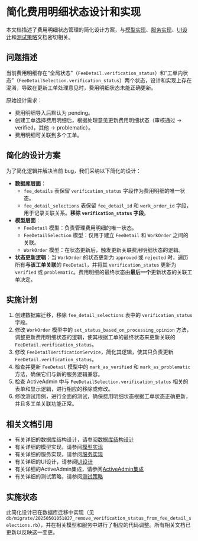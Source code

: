 # 简化费用明细状态设计和实现

本文档描述了费用明细状态管理的简化设计方案，与[模型实现](03_model_implementation_updated.md)、[服务实现](04_service_implementation_updated.md)、[UI设计](05_activeadmin_ui_design_updated_v3.md)和[测试策略](06_testing_strategy.md)文档密切相关。

## 问题描述

当前费用明细存在“全局状态”（`FeeDetail.verification_status`）和“工单内状态”（`FeeDetailSelection.verification_status`）两个状态，设计和实现上存在混淆，导致在更新工单处理意见时，费用明细状态未能正确更新。

原始设计需求：
- 费用明细导入后默认为 pending。
- 创建工单选择费用明细后，根据处理意见更新费用明细状态（审核通过 -> verified，其他 -> problematic）。
- 费用明细可关联到多个工单。

## 简化的设计方案

为了简化逻辑并解决当前 bug，我们采纳以下简化的设计：

*   **数据库层面**：
    *   `fee_details` 表保留 `verification_status` 字段作为费用明细的唯一状态。
    *   `fee_detail_selections` 表保留 `fee_detail_id` 和 `work_order_id` 字段，用于记录关联关系。**移除 `verification_status` 字段**。
*   **模型层面**：
    *   `FeeDetail` 模型：负责管理费用明细的唯一状态。
    *   `FeeDetailSelection` 模型：仅用于建立 `FeeDetail` 和 `WorkOrder` 之间的关联。
    *   `WorkOrder` 模型：在状态更新后，触发更新关联费用明细状态的逻辑。
*   **状态更新逻辑**：当 `WorkOrder` 的状态更新为 `approved` 或 `rejected` 时，遍历所有**与该工单关联**的 `FeeDetail`，并将其 `verification_status` 更新为 `verified` 或 `problematic`。费用明细的最终状态由**最后一个**更新状态的关联工单决定。

## 实施计划

1.  创建数据库迁移，移除 `fee_detail_selections` 表中的 `verification_status` 字段。
2.  修改 `WorkOrder` 模型中的 `set_status_based_on_processing_opinion` 方法，调整更新费用明细状态的逻辑，使其根据工单的最终状态来更新关联的 `FeeDetail.verification_status`。
3.  修改 `FeeDetailVerificationService`，简化其逻辑，使其只负责更新 `FeeDetail.verification_status`。
4.  检查并更新 `FeeDetail` 模型中的 `mark_as_verified` 和 `mark_as_problematic` 方法，确保它们与新的服务逻辑兼容。
5.  检查 ActiveAdmin 中与 `FeeDetailSelection.verification_status` 相关的表单和显示逻辑，进行相应的移除或修改。
6.  修改测试用例，进行全面的测试，确保费用明细状态根据工单状态正确更新，并且多工单关联功能正常。

## 相关文档引用

- 有关详细的数据库结构设计，请参阅[数据库结构设计](02_database_structure.md)
- 有关详细的模型实现，请参阅[模型实现](03_model_implementation_updated.md)
- 有关详细的服务实现，请参阅[服务实现](04_service_implementation_updated.md)
- 有关详细的UI设计，请参阅[UI设计](05_activeadmin_ui_design_updated_v3.md)
- 有关详细的ActiveAdmin集成，请参阅[ActiveAdmin集成](05_activeadmin_integration_updated_v3.md)
- 有关详细的测试策略，请参阅[测试策略](06_testing_strategy.md)

## 实施状态

此简化设计已在数据库迁移中实现（见`db/migrate/20250501051827_remove_verification_status_from_fee_detail_selections.rb`），并在相关模型和服务中进行了相应的代码调整。所有相关文档已更新以反映这一变更。